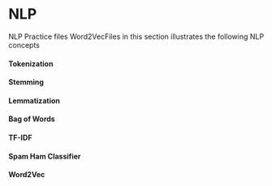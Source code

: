 # NLP
NLP Practice files
Word2VecFiles in this section illustrates the following NLP concepts

#### Tokenization
#### Stemming
#### Lemmatization
#### Bag of Words
#### TF-IDF
#### Spam Ham Classifier
#### Word2Vec
